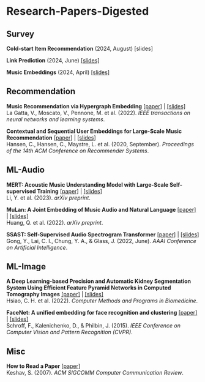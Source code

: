 # Research-Papers-Digested

## Survey

**Cold-start Item Recommendation** (2024, August) [slides]

**Link Prediction** (2024, June) [[slides]](https://docs.google.com/presentation/d/1w36LrgNQAwyjFg3jdIsgFfueJIzUqZyxP-Brec1bLck/edit?usp=sharing)

**Music Embeddings** (2024, April) [[slides]](https://docs.google.com/presentation/d/1F6w79XO9mifr_iJklyuoWchiAoOYl-rjZ-f4-nnk-QU/edit?usp=sharing)

## Recommendation

**Music Recommendation via Hypergraph Embedding** [[paper]](https://ieeexplore.ieee.org/stamp/stamp.jsp?arnumber=9709542) | [[slides]](https://docs.google.com/presentation/d/1Y6uXp-pUHo4cBoc-YHrRIcqQ2njo1hfMx-aRdTLdFW0/edit?usp=sharing)</br>
La Gatta, V., Moscato, V., Pennone, M. et al. (2022). *IEEE transactions on neural networks and learning systems*.

**Contextual and Sequential User Embeddings for Large-Scale Music Recommendation** [[paper]](https://dl.acm.org/doi/pdf/10.1145/3383313.3412248) | [[slides]](https://docs.google.com/presentation/d/1CQIg2fUD9R8lm7oswIOCio0fCQLr87KXys2X0H2pXbY/edit?usp=sharing)</br>
Hansen, C., Hansen, C., Maystre, L. et al. (2020, September). *Proceedings of the 14th ACM Conference on Recommender Systems*.

## ML-Audio

**MERT: Acoustic Music Understanding Model with Large-Scale Self-supervised Training** [[paper]](https://arxiv.org/pdf/2306.00107) | [[slides]](https://docs.google.com/presentation/d/1redN7WMtGFh-m6iznx1ItJfQwKGBHLLmGdBj3W200_k/edit?usp=sharing)</br>
Li, Y. et al. (2023). *arXiv preprint*.

**MuLan: A Joint Embedding of Music Audio and Natural Language** [[paper]](https://arxiv.org/pdf/2208.12415) | [[slides]](https://docs.google.com/presentation/d/1mg5cO_05f5g-IsUgaeDMTFGx14t8YnlV7xquBUh7qw8/edit?usp=sharing)</br>
Huang, Q. et al. (2022). *arXiv preprint*.

**SSAST: Self-Supervised Audio Spectrogram Transformer** [[paper]](https://arxiv.org/pdf/2110.09784) | [[slides]](https://docs.google.com/presentation/d/1HE1jF5LWfoMSTZ11oefbxbTT6AC1OAmjcExq6QmQwfE/edit?usp=sharing)</br>
Gong, Y., Lai, C. I., Chung, Y. A., & Glass, J. (2022, June). *AAAI Conference on Artificial Intelligence*.

## ML-Image

**A Deep Learning-based Precision and Automatic Kidney Segmentation System Using Efficient Feature Pyramid Networks in Computed Tomography Images** [[paper]](https://www.sciencedirect.com/science/article/pii/S016926072200236X?via%3Dihub) | [[slides]](https://docs.google.com/presentation/d/1SN05FRVukjusUGkWOzyPdlcZGeQ9A94QWF9oBnUwZn4/edit?usp=sharing)</br>
Hsiao, C. H. et al. (2022). *Computer Methods and Programs in Biomedicine*.

**FaceNet: A unified embedding for face recognition and clustering** [[paper]](https://ieeexplore.ieee.org/document/7298682) | [[slides]](https://docs.google.com/presentation/d/1f4Gz9q1Pza_MFuLxOCsV1-d5RDgnuZAIi-tirknmoe4/edit?usp=sharing)</br>
Schroff, F., Kalenichenko, D., & Philbin, J. (2015). *IEEE Conference on Computer Vision and Pattern Recognition (CVPR)*.

## Misc
**How to Read a Paper** [[paper]](https://dl.acm.org/doi/pdf/10.1145/1273445.1273458)</br>
Keshav, S. (2007). *ACM SIGCOMM Computer Communication Review*.
